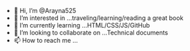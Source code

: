 - 👋 Hi, I’m @Arayna525
- 👀 I’m interested in ...traveling/learning/reading a great book
- 🌱 I’m currently learning ...HTML/CSS/JS/GitHub
- 💞️ I’m looking to collaborate on ...Technical documents
- 📫 How to reach me ...

<!---
Arayna525/Arayna525 is a ✨ special ✨ repository because its `README.md` (this file) appears on your GitHub profile.
You can click the Preview link to take a look at your changes.
--->
